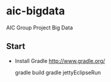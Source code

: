 aic-bigdata
===========

AIC Group Project Big Data

Start
-----------

- Install Gradle http://www.gradle.org/
	

	gradle build
	gradle jettyEclipseRun
